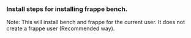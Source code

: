 ### Install steps for installing frappe bench.


Note: This will install bench and frappe for the current user. It does not create a frappe user (Recommended way). 
